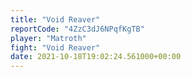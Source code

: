 ```yaml
---
title: "Void Reaver"
reportCode: "4ZzC3dJ6NPqfKgTB"
player: "Matroth"
fight: "Void Reaver"
date: 2021-10-18T19:02:24.561000+00:00
---
```

